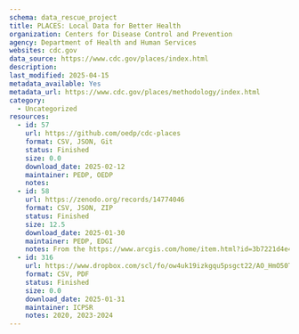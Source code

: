 ```yaml
---
schema: data_rescue_project 
title: PLACES: Local Data for Better Health
organization: Centers for Disease Control and Prevention
agency: Department of Health and Human Services
websites: cdc.gov
data_source: https://www.cdc.gov/places/index.html
description: 
last_modified: 2025-04-15
metadata_available: Yes
metadata_url: https://www.cdc.gov/places/methodology/index.html
category:
  - Uncategorized
resources:
  - id: 57
    url: https://github.com/oedp/cdc-places
    format: CSV, JSON, Git
    status: Finished
    size: 0.0
    download_date: 2025-02-12
    maintainer: PEDP, OEDP
    notes: 
  - id: 58
    url: https://zenodo.org/records/14774046
    format: CSV, JSON, ZIP
    status: Finished
    size: 12.5
    download_date: 2025-01-30
    maintainer: PEDP, EDGI
    notes: From the https://www.arcgis.com/home/item.html?id=3b7221d4e47740cab9235b839fa55cd7
  - id: 316
    url: https://www.dropbox.com/scl/fo/ow4uk19izkgqu5psgct22/AO_HmO50TEAz50SYe3BMYFs?rlkey=3m9ey4wichxfy07e3w7g17c5p&dl=0
    format: CSV, PDF
    status: Finished
    size: 0.0
    download_date: 2025-01-31
    maintainer: ICPSR
    notes: 2020, 2023-2024
---
```

